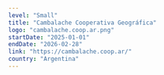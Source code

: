 ```yaml
---
level: "Small"
title: "Cambalache Cooperativa Geográfica"
logo: "cambalache.coop.ar.png"
startDate: "2025-01-01"
endDate: "2026-02-28"
link: "https://cambalache.coop.ar/"
country: "Argentina"
---
```

